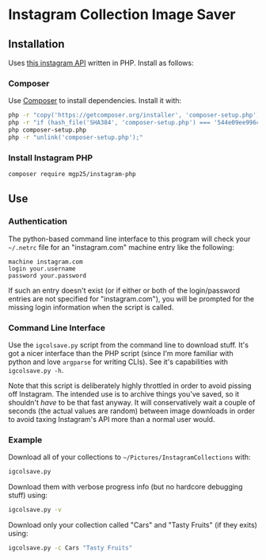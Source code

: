 # Instagram Collection Image Saver

## Installation

Uses [this instagram API](https://github.com/mgp25/Instagram-API/) written in
PHP. Install as follows:

### Composer

Use [Composer](https://getcomposer.org/download/) to install dependencies.
Install it with:

```bash
php -r "copy('https://getcomposer.org/installer', 'composer-setup.php');"
php -r "if (hash_file('SHA384', 'composer-setup.php') === '544e09ee996cdf60ece3804abc52599c22b1f40f4323403c44d44fdfdd586475ca9813a858088ffbc1f233e9b180f061') { echo 'Installer verified'; } else { echo 'Installer corrupt'; unlink('composer-setup.php'); } echo PHP_EOL;"
php composer-setup.php
php -r "unlink('composer-setup.php');"
```

### Install Instagram PHP

```bash
composer require mgp25/instagram-php
```

## Use

### Authentication

The python-based command line interface to this program will check your
`~/.netrc` file for an "instagram.com" machine entry like the following:

```
machine instagram.com
login your.username
password your.password
```

If such an entry doesn't exist (or if either or both of the login/password
entries are not specified for "instagram.com"), you will be prompted for the
missing login information when the script is called.

### Command Line Interface

Use the `igcolsave.py` script from the command line to download stuff. It's got
a nicer interface than the PHP script (since I'm more familiar with python and
love `argparse` for writing CLIs). See it's capabilities with
`igcolsave.py -h`.

Note that this script is deliberately highly throttled in order to avoid
pissing off Instagram. The intended use is to archive things you've saved, so
it shouldn't *have* to be that fast anyway. It will conservatively wait a
couple of seconds (the actual values are random) between image downloads in
order to avoid taxing Instagram's API more than a normal user would.

### Example

Download all of your collections to `~/Pictures/InstagramCollections` with:

```bash
igcolsave.py
```

Download them with verbose progress info (but no hardcore debugging stuff)
using:

```bash
igcolsave.py -v
```

Download only your collection called "Cars" and "Tasty Fruits" (if they exits)
using:

```bash
igcolsave.py -c Cars "Tasty Fruits"
```

